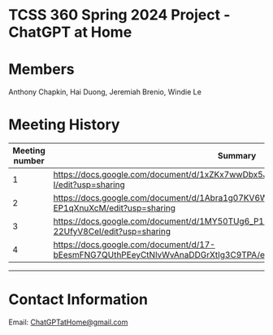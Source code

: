 # TCSS 360 Spring 2024 Project - ChatGPT at Home

# Members

Anthony Chapkin, Hai Duong, Jeremiah Brenio, Windie Le

# Meeting History
|Meeting number|Summary                                                                                          |
|--------------|-------------------------------------------------------------------------------------------------|
|1             |https://docs.google.com/document/d/1xZKx7wwDbx5J7gVDX9hYspG0jNgAVtNv8lWwbG3rm-I/edit?usp=sharing |
|2             |https://docs.google.com/document/d/1Abra1g07KV6WZ7nmgzvDAyyVFzCp-SPW-EP1qXnuXcM/edit?usp=sharing |
|3             |https://docs.google.com/document/d/1MY50TUg6_P1q4zkc_VWoc6TtDpBZDtnI-22UfyV8CeI/edit?usp=sharing |
|4             |https://docs.google.com/document/d/17-bEesmFNG7QUthPEeyCtNlvWvAnaDDGrXtIg3C9TPA/edit?usp=sharing |

---

# Contact Information
Email: ChatGPTatHome@gmail.com
